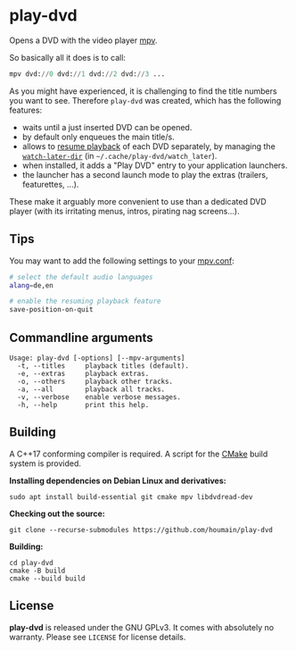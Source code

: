 # play-dvd

Opens a DVD with the video player [mpv](https://mpv.io).

So basically all it does is to call:
```python
mpv dvd://0 dvd://1 dvd://2 dvd://3 ...
```

As you might have experienced, it is challenging to find the title numbers you want to see. Therefore `play-dvd` was created, which has the following features:

- waits until a just inserted DVD can be opened.
- by default only enqueues the main title/s.
- allows to [resume playback](https://mpv.io/manual/master/#resuming-playback) of each DVD separately, by managing the [`watch-later-dir`](https://mpv.io/manual/master/#watch-later) (in `~/.cache/play-dvd/watch_later`).
- when installed, it adds a "Play DVD" entry to your application launchers.
- the launcher has a second launch mode to play the extras (trailers, featurettes, ...).

These make it arguably more convenient to use than a dedicated DVD player (with its irritating menus, intros, 	pirating nag screens...).

## Tips

You may want to add the following settings to your [mpv.conf](https://mpv.io/manual/master/#configuration-files):

```bash
# select the default audio languages
alang=de,en

# enable the resuming playback feature
save-position-on-quit
```

## Commandline arguments

```
Usage: play-dvd [-options] [--mpv-arguments]
  -t, --titles     playback titles (default).
  -e, --extras     playback extras.
  -o, --others     playback other tracks.
  -a, --all        playback all tracks.
  -v, --verbose    enable verbose messages.
  -h, --help       print this help.
```

## Building

A C++17 conforming compiler is required. A script for the
[CMake](https://cmake.org) build system is provided.

**Installing dependencies on Debian Linux and derivatives:**

```
sudo apt install build-essential git cmake mpv libdvdread-dev
```

**Checking out the source:**

```
git clone --recurse-submodules https://github.com/houmain/play-dvd
```

**Building:**

```
cd play-dvd
cmake -B build
cmake --build build
```

## License

**play-dvd** is released under the GNU GPLv3. It comes with absolutely no warranty. Please see `LICENSE` for license details.
